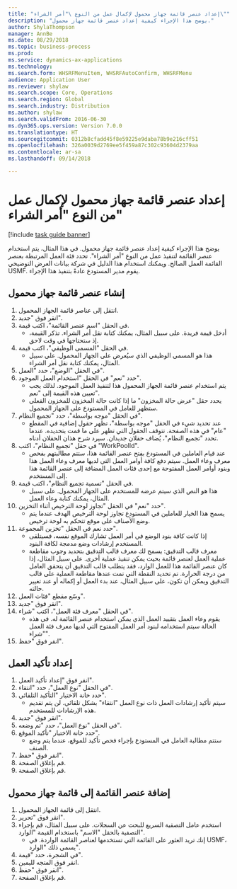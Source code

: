 ```yaml
--- 
title: "إعداد عنصر قائمة جهاز محمول لإكمال عمل من النوع \"أمر الشراء\""
description: "يوضح هذا الإجراء كيفية إعداد عنصر قائمة جهاز محمول."
author: ShylaThompson
manager: AnnBe
ms.date: 08/29/2018
ms.topic: business-process
ms.prod: 
ms.service: dynamics-ax-applications
ms.technology: 
ms.search.form: WHSRFMenuItem, WHSRFAutoConfirm, WHSRFMenu
audience: Application User
ms.reviewer: shylaw
ms.search.scope: Core, Operations
ms.search.region: Global
ms.search.industry: Distribution
ms.author: shylaw
ms.search.validFrom: 2016-06-30
ms.dyn365.ops.version: Version 7.0.0
ms.translationtype: HT
ms.sourcegitcommit: 0312b8cfadd45f8e59225e9daba78b9e216cff51
ms.openlocfilehash: 326a0039d2769ee5f459a87c302c93604d2379aa
ms.contentlocale: ar-sa
ms.lasthandoff: 09/14/2018

---
```

# <a name="set-up-a-mobile-device-menu-item-for-completing-work-of-type-purchase-order"></a>إعداد عنصر قائمة جهاز محمول لإكمال عمل من النوع "أمر الشراء"

[!include [task guide banner](../../includes/task-guide-banner.md)]

يوضح هذا الإجراء كيفية إعداد عنصر قائمة جهاز محمول. في هذا المثال، يتم استخدام عنصر القائمة لتنفيذ عمل من النوع "أمر الشراء". تحدد فئة العمل المرتبطة بعنصر القائمة العمل الصالح. ويمكنك استخدام هذا الدليل في شركة بيانات العرض التوضيحي USMF. يقوم مدير المستودع عادةً بتنفيذ هذا الإجراء.


## <a name="create-a-mobile-device-menu-item"></a>إنشاء عنصر قائمة جهاز محمول
1. انتقل إلى عناصر قائمة الجهاز المحمول.
2. انقر فوق "جديد".
3. في الحقل "اسم عنصر القائمة‬"، اكتب قيمة.
    * أدخل قيمة فريدة. على سبيل المثال، يمكنك كتابة نقل أمر الشراء. تذكر القيمة، إذ ستحتاجها في وقت لاحق.  
4. في الحقل "المسمى الوظيفي"، اكتب قيمة.
    * هذا هو المسمى الوظيفي الذي سيُعرض على الجهاز المحمول. على سبيل المثال، يمكنك كتابة نقل أمر الشراء.  
5. في الحقل "الوضع"، حدد "العمل".
6. حدد "نعم" في الحقل "استخدام العمل الموجود‬".
    * يتم استخدام عنصر قائمة الجهاز المحمول هذا لتنفيذ العمل الموجود. لذلك يجب تعيين هذه القيمة إلى "نعم".  
    * يحدد حقل "عرض حالة المخزون‬" ما إذا كانت حالة المخزون للمخزون الفعلي ستظهر للعامل في المستودع على الجهاز المحمول.  
7. في الحقل "موجه بواسطة"، حدد "تجميع النظام".
    * عند تحديد شيء في الحقل "موجه بواسطة‬"، تظهر حقول إضافية في المقطع "عام" في هذه الصفحة. تتوقف الحقول التي تظهر على ما قمت بتحديده. عندما تحدد "تجميع النظام‬"، يُضاف حقلان جديدان. سيرد شرح هذان الحقلان أدناه.  
8. في حقل "تجميع النظام"، اكتب "WorkPoolId".
    * عند قيام العاملين في المستودع بفتح عنصر القائمة هذا، ستتم مطالبتهم بفحص معرف وعاء العمل‬. سيتم دفع كافة أوامر العمل التي لديها معرف وعاء العمل هذا وبنود أوامر العمل المفتوحة مع إحدى فئات العمل المضافة إلى عنصر القائمة هذا إلى المستخدم.  
9. في الحقل "تسمية تجميع النظام"، اكتب قيمة.
    * هذا هو النص الذي سيتم عرضه للمستخدم على الجهاز المحمول. على سبيل المثال، يمكنك كتابة وعاء العمل.  
10. حدد "نعم" في الحقل "تجاوز لوحة الترخيص‬ أثناء التخزين".
    * يسمح هذا الخيار للعاملين في المستودع تجاوز لوحة الترخيص الهدف عندما يتم وضع الأصناف على موقع تتحكم به لوحة ترخيص.  
11. حدد نعم في الحقل "تخزين المجموعة".
    * إذا كانت كافة بنود الوضع في أمر العمل تشارك الموقع نفسه، فسيتلقى المستخدم إرشادات وضع مدمجة لكافة البنود.  
    * معرف قالب التدقيق: يسمح لك معرف قالب التدقيق بتحديد وجوب مقاطعة عملية العمل لعنصر قائمة بحيث يمكن تنفيذ عملية أخرى. على سبيل المثال، إذا كان عنصر القائمة هذا للعمل الوارد، فقد يتطلب قالب التدقيق أن يتحقق العامل من درجة الحرارة. تم تحديد النقطة التي تمت عندها مقاطعة العملية على قالب التدقيق ويمكن أن تكون، على سبيل المثال، عند بدء العمل أو إكماله أو عند تغيير حالته.  
12. وسّع مقطع "فئات العمل".
13. انقر فوق "جديد".
14. في الحقل "معرف فئة العمل"، اكتب "شراء".
    * يقوم وعاء العمل بتقييد العمل الذي يمكن استخدام عنصر القائمة له. في هذه الحالة سيتم استخدامه لبنود أمر العمل المفتوح التي لديها معرف فئة العمل "شراء".  
15. انقر فوق "حفظ".

## <a name="set-up-work-confirmation"></a>إعداد تأكيد العمل
1. انقر فوق "إعداد تأكيد العمل".
2. في الحقل "نوع العمل"، حدد "انتقاء".
3. حدد خانة الاختيار "التأكيد التلقائي".
    * سيتم تأكيد إرشادات العمل ذات نوع العمل "انتقاء" بشكل تلقائي. لن يتم تقديم هذه الإرشادات للمستخدم.  
4. انقر فوق "جديد".
5. في الحقل "نوع العمل"، حدد "تم وضعه".
6. حدد خانة الاختيار "تأكيد الموقع".
    * ستتم مطالبة العامل في المستودع بإجراء فحص تأكيد للموقع، عندما يتم وضع الصنف.  
7. انقر فوق "حفظ".
8. قم بإغلاق الصفحة.
9. قم بإغلاق الصفحة.

## <a name="add-the-menu-item-to-a-mobile-device-menu"></a>إضافة عنصر القائمة إلى قائمة جهاز محمول
1. انتقل إلى قائمة الجهاز المحمول.
2. انقر فوق "تحرير".
3. استخدم عامل التصفية السريع للبحث عن السجلات. على سبيل المثال، قم بإجراء التصفية بالحقل "الاسم" باستخدام القيمة "الوارد".
    * إنك تريد العثور على القائمة التي تستخدمها لعناصر القائمة الواردة. في USMF، يسمى ذلك "الوارد‬".  
4. في الشجرة، حدد "قيمة".
5. انقر فوق المتجه لليمين.
6. انقر فوق "حفظ".
7. قم بإغلاق الصفحة.


